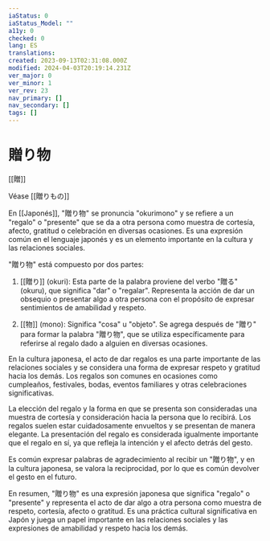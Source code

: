 ```yaml
---
iaStatus: 0
iaStatus_Model: ""
a11y: 0
checked: 0
lang: ES
translations: 
created: 2023-09-13T02:31:08.000Z
modified: 2024-04-03T20:19:14.231Z
ver_major: 0
ver_minor: 1
ver_rev: 23
nav_primary: []
nav_secondary: []
tags: []
---
```

# 贈り物

[[贈]]

Véase [[贈りもの]]

En [[Japonés]], "贈り物" se pronuncia "okurimono" y se refiere a un "regalo" o "presente" que se da a otra persona como muestra de cortesía, afecto, gratitud o celebración en diversas ocasiones. Es una expresión común en el lenguaje japonés y es un elemento importante en la cultura y las relaciones sociales.

"贈り物" está compuesto por dos partes:

1. [[贈り]] (okuri): Esta parte de la palabra proviene del verbo "贈る" (okuru), que significa "dar" o "regalar". Representa la acción de dar un obsequio o presentar algo a otra persona con el propósito de expresar sentimientos de amabilidad y respeto.
    
2. [[物]] (mono): Significa "cosa" u "objeto". Se agrega después de "贈り" para formar la palabra "贈り物", que se utiliza específicamente para referirse al regalo dado a alguien en diversas ocasiones.
    

En la cultura japonesa, el acto de dar regalos es una parte importante de las relaciones sociales y se considera una forma de expresar respeto y gratitud hacia los demás. Los regalos son comunes en ocasiones como cumpleaños, festivales, bodas, eventos familiares y otras celebraciones significativas.

La elección del regalo y la forma en que se presenta son consideradas una muestra de cortesía y consideración hacia la persona que lo recibirá. Los regalos suelen estar cuidadosamente envueltos y se presentan de manera elegante. La presentación del regalo es considerada igualmente importante que el regalo en sí, ya que refleja la intención y el afecto detrás del gesto.

Es común expresar palabras de agradecimiento al recibir un "贈り物", y en la cultura japonesa, se valora la reciprocidad, por lo que es común devolver el gesto en el futuro.

En resumen, "贈り物" es una expresión japonesa que significa "regalo" o "presente" y representa el acto de dar algo a otra persona como muestra de respeto, cortesía, afecto o gratitud. Es una práctica cultural significativa en Japón y juega un papel importante en las relaciones sociales y las expresiones de amabilidad y respeto hacia los demás.